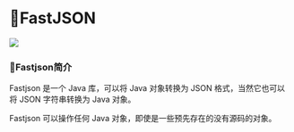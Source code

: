 # :beginner:FastJSON

![](http://www.runoob.com/wp-content/uploads/2018/09/fastjson.jpg)

### :trident:Fastjson简介 ###

Fastjson 是一个 Java 库，可以将 Java 对象转换为 JSON 格式，当然它也可以将 JSON 字符串转换为 Java 对象。

Fastjson 可以操作任何 Java 对象，即使是一些预先存在的没有源码的对象。
